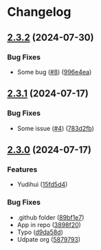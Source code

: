 # Changelog

## [2.3.2](https://github.com/rhochmayr/pr-labeling/compare/v2.3.1...v2.3.2) (2024-07-30)


### Bug Fixes

* Some bug ([#8](https://github.com/rhochmayr/pr-labeling/issues/8)) ([996e4ea](https://github.com/rhochmayr/pr-labeling/commit/996e4ead0e35864b6b2b210dcd2d9cd1d5caa147))

## [2.3.1](https://github.com/rhochmayr/pr-labeling/compare/v2.3.0...v2.3.1) (2024-07-17)


### Bug Fixes

* Some issue ([#4](https://github.com/rhochmayr/pr-labeling/issues/4)) ([783d2fb](https://github.com/rhochmayr/pr-labeling/commit/783d2fbb8b5c223eecad2149641ffe9468511915))

## [2.3.0](https://github.com/rhochmayr/pr-labeling/compare/v2.2.2...v2.3.0) (2024-07-17)


### Features

* Yudihui ([15fd5d4](https://github.com/rhochmayr/pr-labeling/commit/15fd5d48f985b16a9e8a91b43519b2f7783c5ee5))


### Bug Fixes

* .github folder ([89bf1e7](https://github.com/rhochmayr/pr-labeling/commit/89bf1e78000c8190fa558b40760c558ad5f73e58))
* App in repo ([3898f20](https://github.com/rhochmayr/pr-labeling/commit/3898f20e294a6cbad38bea3dc447695e1f04d274))
* Typo ([d9da58d](https://github.com/rhochmayr/pr-labeling/commit/d9da58d06bfedbe6f059ecf922e35599ea2655d6))
* Udpate org ([5879793](https://github.com/rhochmayr/pr-labeling/commit/5879793aa0ce4f7106bff999f674f00c7b607195))
